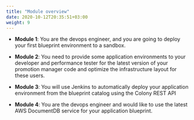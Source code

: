 ```yaml
---
title: "Module overview"
date: 2020-10-12T20:35:51+03:00
weight: 9
---
```


* __Module 1__: You are the devops engineer, and you are going to deploy your first blueprint environment to a sandbox.

* __Module 2__: You need to provide some application environments to your developer and performance tester for the latest version of your promotion manager code and optimize the infrastructure layout for these users.

* __Module 3__: You will use Jenkins to automatically deploy your application environment from the blueprint catalog using the Colony REST API

* __Module 4__: You are the devops engineer and would like to use the latest AWS DocumentDB service for your application blueprint.
